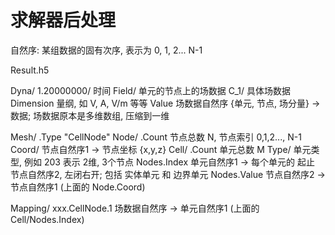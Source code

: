 # 求解器后处理

自然序: 某组数据的固有次序, 表示为 0, 1, 2... N-1

Result.h5
    
Dyna/
    1.20000000/ 时间
    Field/   单元的节点上的场数据
        C_1/ 具体场数据
            Dimension 量纲, 如 V, A, V/m 等等
            Value  场数据自然序 {单元, 节点, 场分量} -> 数据; 
            场数据原本是多维数组, 压缩到一维

Mesh/
    .Type "CellNode"
    Node/
        .Count  节点总数 N, 节点索引 0,1,2..., N-1
        Coord/  节点自然序1 -> 节点坐标 {x,y,z}
    Cell/
        .Count 单元总数 M
        Type/  单元类型, 例如 203 表示 2维, 3个节点
        Nodes.Index 单元自然序1 -> 每个单元的 起止 节点自然序2, 左闭右开; 包括 实体单元 和 边界单元
        Nodes.Value 节点自然序2 -> 节点自然序1 (上面的 Node.Coord)

Mapping/
    xxx.CellNode.1  场数据自然序 -> 单元自然序1 (上面的 Cell/Nodes.Index)
